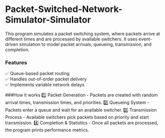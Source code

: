 # Packet-Switched-Network-Simulator-Simulator
This program simulates a packet switching system, where packets arrive at different times and are processed by available switchers. It uses event-driven simulation to model packet arrivals, queueing, transmission, and completion.

### Features  
✅ Queue-based packet routing  
✅ Handles out-of-order packet delivery  
✅ Implements variable network delays 

###How it works
1️⃣ Packet Generation - Packets are created with random arrival times, transmission times, and priorities.
2️⃣ Queueing System - Packets enter a queue and wait for an available switcher.
3️⃣ Transmission Process - Available switchers pick packets based on priority and start transmission.
4️⃣ Completion & Statistics - Once all packets are processed, the program prints performance metrics.
